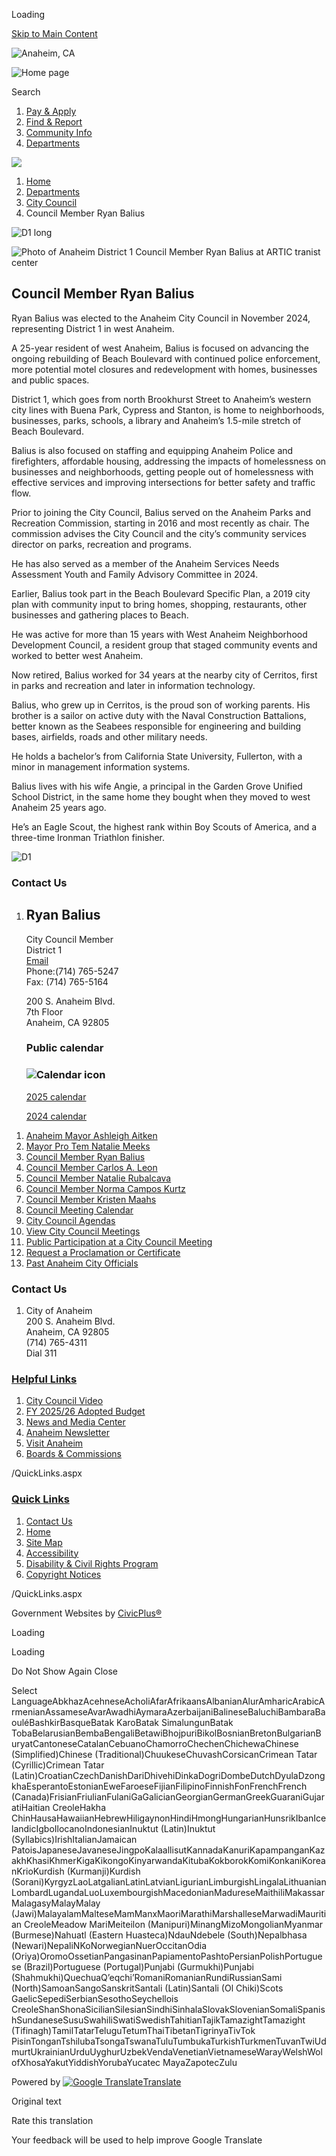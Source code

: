 Loading

[Skip to Main Content](https://www.anaheim.net/3522/Council-Member-Jose-Diaz/)

![Anaheim, CA](https://www.anaheim.net/ImageRepository/Document?documentID=41690)

![Home page](https://www.anaheim.net/ImageRepository/Document?documentID=41692)

Search

1. [Pay &amp; Apply](https://www.anaheim.net/6162/Pay-Apply)
2. [Find &amp; Report](https://www.anaheim.net/6158/Find-Report)
3. [Community Info](https://www.anaheim.net/6161/Community-Info)
4. [Departments](https://www.anaheim.net/148/Departments)

<!--THE END-->

![](https://www.anaheim.net/ImageRepository/Document?documentID=41693)

1. [Home](https://www.anaheim.net)
2. [Departments](https://www.anaheim.net/148/Departments)
3. [City Council](https://www.anaheim.net/173/City-Council)
4. Council Member Ryan Balius

![D1 long](https://www.anaheim.net/ImageRepository/Document?documentID=26694 "D1 long")

![Photo of Anaheim District 1 Council Member Ryan Balius at ARTIC tranist center](https://www.anaheim.net/ImageRepository/Document?documentID=57980 "Photo of Anaheim District 1 Council Member Ryan Balius at ARTIC tranist center")

## Council Member Ryan Balius

Ryan Balius was elected to the Anaheim City Council in November 2024, representing District 1 in west Anaheim. 

A 25-year resident of west Anaheim, Balius is focused on advancing the ongoing rebuilding of Beach Boulevard with continued police enforcement, more potential motel closures and redevelopment with homes, businesses and public spaces.

District 1, which goes from north Brookhurst Street to Anaheim’s western city lines with Buena Park, Cypress and Stanton, is home to neighborhoods, businesses, parks, schools, a library and Anaheim’s 1.5-mile stretch of Beach Boulevard.

Balius is also focused on staffing and equipping Anaheim Police and firefighters, affordable housing, addressing the impacts of homelessness on businesses and neighborhoods, getting people out of homelessness with effective services and improving intersections for better safety and traffic flow.

Prior to joining the City Council, Balius served on the Anaheim Parks and Recreation Commission, starting in 2016 and most recently as chair. The commission advises the City Council and the city’s community services director on parks, recreation and programs.

He has also served as a member of the Anaheim Services Needs Assessment Youth and Family Advisory Committee in 2024. 

Earlier, Balius took part in the Beach Boulevard Specific Plan, a 2019 city plan with community input to bring homes, shopping, restaurants, other businesses and gathering places to Beach.

He was active for more than 15 years with West Anaheim Neighborhood Development Council, a resident group that staged community events and worked to better west Anaheim.

Now retired, Balius worked for 34 years at the nearby city of Cerritos, first in parks and recreation and later in information technology.

Balius, who grew up in Cerritos, is the proud son of working parents. His brother is a sailor on active duty with the Naval Construction Battalions, better known as the Seabees responsible for engineering and building bases, airfields, roads and other military needs.

He holds a bachelor’s from California State University, Fullerton, with a minor in management information systems.

Balius lives with his wife Angie, a principal in the Garden Grove Unified School District, in the same home they bought when they moved to west Anaheim 25 years ago.

He’s an Eagle Scout, the highest rank within Boy Scouts of America, and a three-time Ironman Triathlon finisher.

![D1](https://www.anaheim.net/ImageRepository/Document?documentID=24007 "D1")

### Contact Us

1. ## **Ryan Balius**
   
   City Council Member  
   District 1  
   [Email](mailto:rbalius@anaheim.net)  
   Phone:(714) 765-5247  
   Fax: (714) 765-5164 
   
   200 S. Anaheim Blvd.  
   7th Floor  
   Anaheim, CA 92805
   
   ### Public calendar
   
   ### ![Calendar icon](https://www.anaheim.net/ImageRepository/Document?documentId=53410)
   
   [2025 calendar](https://www.anaheim.net/DocumentCenter/View/59156/Ryan-Balius-Calendar)
   
   [2024 calendar](https://www.anaheim.net/DocumentCenter/View/59149/Ryan-Balius-Calendar)

<!--THE END-->

01. [Anaheim Mayor Ashleigh Aitken](https://www.anaheim.net/5174/Anaheim-Mayor-Ashleigh-Aitken)
02. [Mayor Pro Tem Natalie Meeks](https://www.anaheim.net/5175/Mayor-Pro-Tem-Natalie-Meeks)
03. [Council Member Ryan Balius](https://www.anaheim.net/3522/Council-Member-Ryan-Balius)
04. [Council Member Carlos A. Leon](https://www.anaheim.net/2314/Council-Member-Carlos-A-Leon)
05. [Council Member Natalie Rubalcava](https://www.anaheim.net/3523/Council-Member-Natalie-Rubalcava)
06. [Council Member Norma Campos Kurtz](https://www.anaheim.net/3524/Council-Member-Norma-Campos-Kurtz)
07. [Council Member Kristen Maahs](https://www.anaheim.net/3521/Council-Member-Kristen-Maahs)
08. [Council Meeting Calendar](https://www.anaheim.net/DocumentCenter/View/57596/2025-City-Council-Meeting-Calendar)
09. [City Council Agendas](https://local.anaheim.net/docs_agend/questys_pub)
10. [View City Council Meetings](https://www.anaheim.net/2142/View-City-Council-Meetings)
11. [Public Participation at a City Council Meeting](https://www.anaheim.net/344/Public-Participation-at-a-City-Council-M)
12. [Request a Proclamation or Certificate](https://www.anaheim.net/FormCenter/City-Administration-10/Request-a-Proclamation-or-Certificate-125)
13. [Past Anaheim City Officials](https://www.anaheim.net/332/Past-Anaheim-City-Officials)

<!--THE END-->

### Contact Us

1. City of Anaheim  
   200 S. Anaheim Blvd.  
   Anaheim, CA 92805  
   (714) 765-4311  
   Dial 311

### [Helpful Links](https://www.anaheim.net/QuickLinks.aspx?CID=374)

1. [City Council Video](https://www.anaheim.net/2142/Council-Meeting-Video)
2. [FY 2025/26 Adopted Budget](https://anaheim.net/Archive.aspx?AMID=38&Type=Recent)
3. [News and Media Center](https://www.anaheim.net/1737/News-Media-Center)
4. [Anaheim Newsletter](https://www.anaheim.net/1725/Anaheim-Newsletter)
5. [Visit Anaheim](https://visitanaheim.org)
6. [Boards &amp; Commissions](https://www.anaheim.net/176/Boards-Commissions)

/QuickLinks.aspx

### [Quick Links](https://www.anaheim.net/QuickLinks.aspx?CID=242)

1. [Contact Us](https://www.anaheim.net/directory.aspx)
2. [Home](https://www.anaheim.net)
3. [Site Map](https://www.anaheim.net/sitemap)
4. [Accessibility](https://www.anaheim.net/Accessibility)
5. [Disability &amp; Civil Rights Program](https://www.anaheim.net/1740/Disability-Civil-Rights-Program)
6. [Copyright Notices](https://www.anaheim.net/site/copyright)

/QuickLinks.aspx

Government Websites by [CivicPlus®](https://connect.civicplus.com/referral)

Loading

Loading

Do Not Show Again Close

Select LanguageAbkhazAcehneseAcholiAfarAfrikaansAlbanianAlurAmharicArabicArmenianAssameseAvarAwadhiAymaraAzerbaijaniBalineseBaluchiBambaraBaouléBashkirBasqueBatak KaroBatak SimalungunBatak TobaBelarusianBembaBengaliBetawiBhojpuriBikolBosnianBretonBulgarianBuryatCantoneseCatalanCebuanoChamorroChechenChichewaChinese (Simplified)Chinese (Traditional)ChuukeseChuvashCorsicanCrimean Tatar (Cyrillic)Crimean Tatar (Latin)CroatianCzechDanishDariDhivehiDinkaDogriDombeDutchDyulaDzongkhaEsperantoEstonianEweFaroeseFijianFilipinoFinnishFonFrenchFrench (Canada)FrisianFriulianFulaniGaGalicianGeorgianGermanGreekGuaraniGujaratiHaitian CreoleHakha ChinHausaHawaiianHebrewHiligaynonHindiHmongHungarianHunsrikIbanIcelandicIgboIlocanoIndonesianInuktut (Latin)Inuktut (Syllabics)IrishItalianJamaican PatoisJapaneseJavaneseJingpoKalaallisutKannadaKanuriKapampanganKazakhKhasiKhmerKigaKikongoKinyarwandaKitubaKokborokKomiKonkaniKoreanKrioKurdish (Kurmanji)Kurdish (Sorani)KyrgyzLaoLatgalianLatinLatvianLigurianLimburgishLingalaLithuanianLombardLugandaLuoLuxembourgishMacedonianMadureseMaithiliMakassarMalagasyMalayMalay (Jawi)MalayalamMalteseMamManxMaoriMarathiMarshalleseMarwadiMauritian CreoleMeadow MariMeiteilon (Manipuri)MinangMizoMongolianMyanmar (Burmese)Nahuatl (Eastern Huasteca)NdauNdebele (South)Nepalbhasa (Newari)NepaliNKoNorwegianNuerOccitanOdia (Oriya)OromoOssetianPangasinanPapiamentoPashtoPersianPolishPortuguese (Brazil)Portuguese (Portugal)Punjabi (Gurmukhi)Punjabi (Shahmukhi)QuechuaQʼeqchiʼRomaniRomanianRundiRussianSami (North)SamoanSangoSanskritSantali (Latin)Santali (Ol Chiki)Scots GaelicSepediSerbianSesothoSeychellois CreoleShanShonaSicilianSilesianSindhiSinhalaSlovakSlovenianSomaliSpanishSundaneseSusuSwahiliSwatiSwedishTahitianTajikTamazightTamazight (Tifinagh)TamilTatarTeluguTetumThaiTibetanTigrinyaTivTok PisinTonganTshilubaTsongaTswanaTuluTumbukaTurkishTurkmenTuvanTwiUdmurtUkrainianUrduUyghurUzbekVendaVenetianVietnameseWarayWelshWolofXhosaYakutYiddishYorubaYucatec MayaZapotecZulu

Powered by [![Google Translate](https://www.gstatic.com/images/branding/googlelogo/1x/googlelogo_color_42x16dp.png)Translate](https://translate.google.com)

Original text

Rate this translation

Your feedback will be used to help improve Google Translate